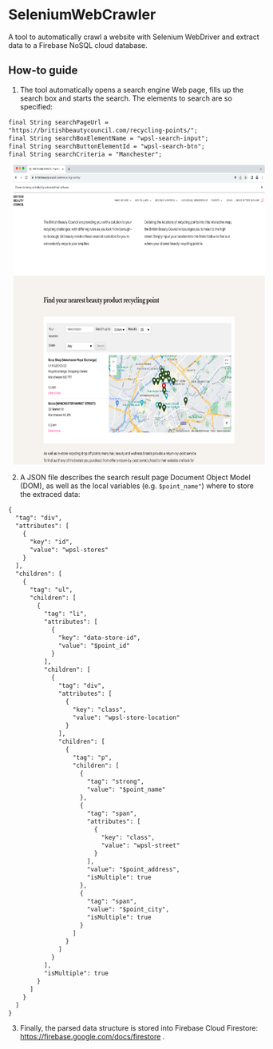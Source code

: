 # SeleniumWebCrawler

A tool to automatically crawl a website with Selenium WebDriver and extract data to a Firebase NoSQL cloud database.

## How-to guide

1. The tool automatically opens a search engine Web page, fills up the search box and starts the search. The elements to search are so specified:

```
final String searchPageUrl = "https://britishbeautycouncil.com/recycling-points/";
final String searchBoxElementName = "wpsl-search-input";
final String searchButtonElementId = "wpsl-search-btn";
final String searchCriteria = "Manchester";
```

<p float="left">
  <img src="screenshots/screenshot01.png" height ="600" hspace="10" />
</p>

2. A JSON file describes the search result page Document Object Model (DOM), as well as the local variables (e.g. `$point_name"`) where to store the extraced data:
```
{
  "tag": "div",
  "attributes": [
    {
      "key": "id",
      "value": "wpsl-stores"
    }
  ],
  "children": [
    {
      "tag": "ul",
      "children": [
        {
          "tag": "li",
          "attributes": [
            {
              "key": "data-store-id",
              "value": "$point_id"
            }
          ],
          "children": [
            {
              "tag": "div",
              "attributes": [
                {
                  "key": "class",
                  "value": "wpsl-store-location"
                }
              ],
              "children": [
                {
                  "tag": "p",
                  "children": [
                    {
                      "tag": "strong",
                      "value": "$point_name"
                    },
                    {
                      "tag": "span",
                      "attributes": [
                        {
                          "key": "class",
                          "value": "wpsl-street"
                        }
                      ],
                      "value": "$point_address",
                      "isMultiple": true
                    },
                    {
                      "tag": "span",
                      "value": "$point_city",
                      "isMultiple": true
                    }
                  ]
                }
              ]
            }
          ],
          "isMultiple": true
        }
      ]
    }
  ]
}
```

3. Finally, the parsed data structure is stored into Firebase Cloud Firestore: https://firebase.google.com/docs/firestore .
